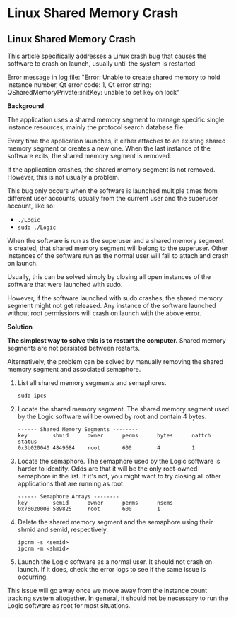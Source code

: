 # Linux Shared Memory Crash

## Linux Shared Memory Crash

This article specifically addresses a Linux crash bug that causes the software to crash on launch, usually until the system is restarted.

Error message in log file: "Error: Unable to create shared memory to hold instance number, Qt error code: 1, Qt error string: QSharedMemoryPrivate::initKey: unable to set key on lock"

**Background**

The application uses a shared memory segment to manage specific single instance resources, mainly the protocol search database file.

Every time the application launches, it either attaches to an existing shared memory segment or creates a new one. When the last instance of the software exits, the shared memory segment is removed.

If the application crashes, the shared memory segment is not removed. However, this is not usually a problem.

This bug only occurs when the software is launched multiple times from different user accounts, usually from the current user and the superuser account, like so:

* `./Logic`
* `sudo ./Logic`

When the software is run as the superuser and a shared memory segment is created, that shared memory segment will belong to the superuser. Other instances of the software run as the normal user will fail to attach and crash on launch.

Usually, this can be solved simply by closing all open instances of the software that were launched with sudo.

However, if the software launched with sudo crashes, the shared memory segment might not get released. Any instance of the software launched without root permissions will crash on launch with the above error.

**Solution**

**The simplest way to solve this is to restart the computer.** Shared memory segments are not persisted between restarts.

Alternatively, the problem can be solved by manually removing the shared memory segment and associated semaphore.

1. List all shared memory segments and semaphores.

   ```text
   sudo ipcs
   ```

2. Locate the shared memory segment. The shared memory segment used by the Logic software will be owned by root and contain 4 bytes.

   ```text
   ------ Shared Memory Segments --------
   key        shmid      owner      perms      bytes      nattch     status  
   0x3b020040 4849684    root       600        4          1
   ```

3. Locate the semaphore. The semaphore used by the Logic software is harder to identify. Odds are that it will be the only root-owned semaphore in the list. If it's not, you might want to try closing all other applications that are running as root.

   ```text
   ------ Semaphore Arrays --------
   key        semid      owner      perms      nsems        
   0x76020008 589825     root       600        1
   ```

4. Delete the shared memory segment and the semaphore using their shmid and semid, respectively.

   ```text
   ipcrm -s <semid>
   ipcrm -m <shmid>
   ```

5. Launch the Logic software as a normal user. It should not crash on launch. If it does, check the error logs to see if the same issue is occurring.

This issue will go away once we move away from the instance count tracking system altogether. In general, it should not be necessary to run the Logic software as root for most situations.

